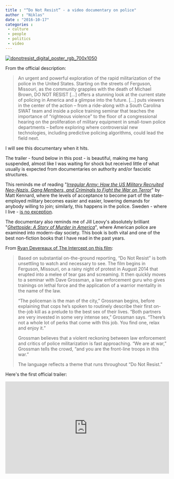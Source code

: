 ```yaml
---
title : "“Do Not Resist” - a video documentary on police"
author : "Niklas"
date : "2016-10-17"
categories : 
 - culture
 - people
 - politics
 - video
---
```


[![donotresist_digital_poster_rgb_700x1050](https://niklasblog.com/wp-content/DoNotResist_Digital_Poster_RGB_700x1050.jpg)](https://niklasblog.com/wp-content/DoNotResist_Digital_Poster_RGB_700x1050.jpg)

From the official description:

> An urgent and powerful exploration of the rapid militarization of the police in the United States. Starting on the streets of Ferguson, Missouri, as the community grapples with the death of Michael Brown, DO NOT RESIST \[...\] offers a stunning look at the current state of policing in America and a glimpse into the future. \[...\] puts viewers in the center of the action – from a ride-along with a South Carolina SWAT team and inside a police training seminar that teaches the importance of “righteous violence” to the floor of a congressional hearing on the proliferation of military equipment in small-town police departments – before exploring where controversial new technologies, including predictive policing algorithms, could lead the field next.

I will see this documentary when it hits.

The trailer - found below in this post - is beautiful, making me hang suspended, almost like I was waiting for shock but received little of what usually is expected from documentaries on authority and/or fascistic structures.

This reminds me of reading "_[Irregular Army: How the US Military Recruited Neo-Nazis, Gang Members, and Criminals to Fight the War on Terror](https://www.goodreads.com/book/show/13490153-irregular-army)_" by Matt Kennard, where the levels of acceptance to become part of the state-employed military becomes easier and easier, lowering demands for anybody willing to join; similarly, this happens in the police. Sweden - where I live - [is no exception](https://sverigesradio.se/sida/artikel.aspx?programid=83&artikel=6472373).

The documentary also reminds me of Jill Leovy's absolutely brilliant "_[Ghettoside: A Story of Murder in America](https://niklasblog.com/?p=17359)_", where American police are examined into modern-day society. This book is both vital and one of the best non-fiction books that I have read in the past years.

From [Ryan Devereaux of The Intercept on this film](https://theintercept.com/2016/10/12/do-not-resist-the-police-militarization-documentary-everyone-should-see/):

> Based on substantial on-the-ground reporting, “Do Not Resist” is both unsettling to watch and necessary to see. The film begins in Ferguson, Missouri, on a rainy night of protest in August 2014 that erupted into a melee of tear gas and screaming. It then quickly moves to a seminar with Dave Grossman, a law enforcement guru who gives trainings on lethal force and the application of a warrior mentality in the name of the law.
> 
> “The policeman is the man of the city,” Grossman begins, before explaining that cops he’s spoken to routinely describe their first on-the-job kill as a prelude to the best sex of their lives. “Both partners are very invested in some very intense sex,” Grossman says. “There’s not a whole lot of perks that come with this job. You find one, relax and enjoy it.”
> 
> Grossman believes that a violent reckoning between law enforcement and critics of police militarization is fast approaching. “We are at war,” Grossman tells the crowd, “and you are the front-line troops in this war.”
> 
> The language reflects a theme that runs throughout “Do Not Resist.”

Here's the first official trailer:

<iframe src="https://player.vimeo.com/video/178977261" width="510" height="287" frameborder="0" webkitallowfullscreen mozallowfullscreen="" allowfullscreen=""></iframe>
